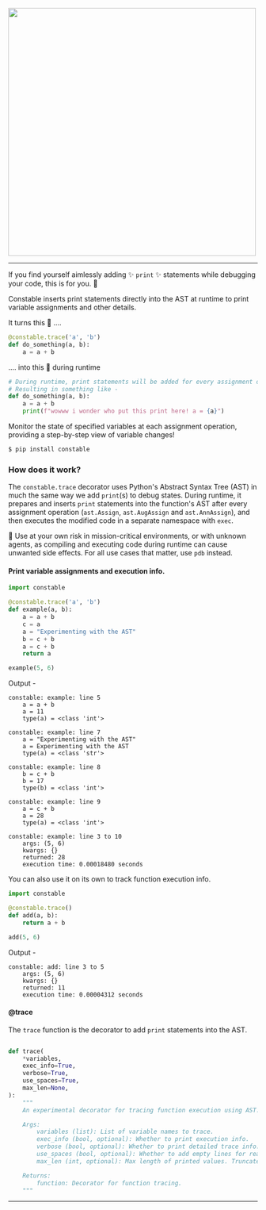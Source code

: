 <p align="left">
    <img src="https://github.com/saurabh0719/constable/assets/127945292/80cf03c8-af53-4161-9a47-b9acbc9bb413" width=500>
</p>

<hr>


If you find yourself aimlessly adding :sparkles: `print` :sparkles: statements while debugging your code, this is for you. :handshake:

Constable inserts print statements directly into the AST at runtime to print variable assignments and other details.

It turns this 🔽 ....
```python
@constable.trace('a', 'b')
def do_something(a, b):
    a = a + b
```
.... into this 🔽 during runtime
```python
# During runtime, print statements will be added for every assignment on 'a' & 'b'.
# Resulting in something like -
def do_something(a, b):
    a = a + b
    print(f"wowww i wonder who put this print here! a = {a}")
```

Monitor the state of specified variables at each assignment operation, providing a step-by-step view of variable changes!

```sh
$ pip install constable
```

### How does it work?

The `constable.trace` decorator uses Python's Abstract Syntax Tree (AST) in much the same way we add `print`(s) to debug states. During runtime, it prepares and inserts `print` statements into the function's AST after every assignment operation (`ast.Assign`, `ast.AugAssign` and `ast.AnnAssign`), and then executes the modified code in a separate namespace with `exec`.

:memo: Use at your own risk in mission-critical environments, or with unknown agents, as compiling and executing code during runtime can cause unwanted side effects. For all use cases that matter, use `pdb` instead.

#### Print variable assignments and execution info.

```python
import constable

@constable.trace('a', 'b')
def example(a, b):
    a = a + b
    c = a
    a = "Experimenting with the AST"
    b = c + b
    a = c + b
    return a

example(5, 6)
```

Output -

```
constable: example: line 5
    a = a + b
    a = 11
    type(a) = <class 'int'>

constable: example: line 7
    a = "Experimenting with the AST"
    a = Experimenting with the AST
    type(a) = <class 'str'>

constable: example: line 8
    b = c + b
    b = 17
    type(b) = <class 'int'>

constable: example: line 9
    a = c + b
    a = 28
    type(a) = <class 'int'>

constable: example: line 3 to 10
    args: (5, 6)
    kwargs: {}
    returned: 28
    execution time: 0.00018480 seconds
```

You can also use it on its own to track function execution info. 

```python
import constable

@constable.trace()
def add(a, b):
    return a + b

add(5, 6)
```

Output - 

```
constable: add: line 3 to 5
    args: (5, 6)
    kwargs: {}
    returned: 11
    execution time: 0.00004312 seconds
```


#### @trace
The `trace` function is the decorator to add `print` statements into the AST.

```python

def trace(
    *variables,
    exec_info=True,
    verbose=True,
    use_spaces=True,
    max_len=None,
):
    """
    An experimental decorator for tracing function execution using AST.

    Args:
        variables (list): List of variable names to trace.
        exec_info (bool, optional): Whether to print execution info.
        verbose (bool, optional): Whether to print detailed trace info.
        use_spaces (bool, optional): Whether to add empty lines for readability.
        max_len (int, optional): Max length of printed values. Truncates if exceeded.

    Returns:
        function: Decorator for function tracing.
    """

```
<hr>
